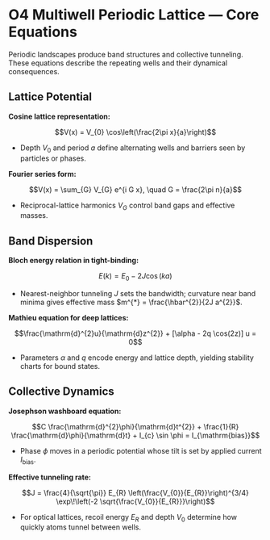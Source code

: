 # O4 Multiwell Periodic Lattice — Core Equations

Periodic landscapes produce band structures and collective tunneling. These equations describe the repeating wells and their dynamical consequences.

## Lattice Potential
**Cosine lattice representation:**

$$V(x) = V_{0} \cos\left(\frac{2\pi x}{a}\right)$$

- Depth $V_{0}$ and period $a$ define alternating wells and barriers seen by particles or phases.

**Fourier series form:**

$$V(x) = \sum_{G} V_{G} e^{i G x}, \quad G = \frac{2\pi n}{a}$$

- Reciprocal-lattice harmonics $V_{G}$ control band gaps and effective masses.

## Band Dispersion
**Bloch energy relation in tight-binding:**

$$E(k) = E_{0} - 2J \cos(ka)$$

- Nearest-neighbor tunneling $J$ sets the bandwidth; curvature near band minima gives effective mass $m^{*} = \frac{\hbar^{2}}{2J a^{2}}$.

**Mathieu equation for deep lattices:**

$$\frac{\mathrm{d}^{2}u}{\mathrm{d}z^{2}} + [\alpha - 2q \cos(2z)] u = 0$$

- Parameters $\alpha$ and $q$ encode energy and lattice depth, yielding stability charts for bound states.

## Collective Dynamics
**Josephson washboard equation:**

$$C \frac{\mathrm{d}^{2}\phi}{\mathrm{d}t^{2}} + \frac{1}{R} \frac{\mathrm{d}\phi}{\mathrm{d}t} + I_{c} \sin \phi = I_{\mathrm{bias}}$$

- Phase $\phi$ moves in a periodic potential whose tilt is set by applied current $I_{\mathrm{bias}}$.

**Effective tunneling rate:**

$$J = \frac{4}{\sqrt{\pi}} E_{R} \left(\frac{V_{0}}{E_{R}}\right)^{3/4} \exp\!\left(-2 \sqrt{\frac{V_{0}}{E_{R}}}\right)$$

- For optical lattices, recoil energy $E_{R}$ and depth $V_{0}$ determine how quickly atoms tunnel between wells.
